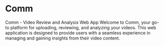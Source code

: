 # Comm
Comm - Video Review and Analysis Web App Welcome to Comm, your go-to platform for uploading, reviewing, and analyzing your videos. This web application is designed to provide users with a seamless experience in managing and gaining insights from their video content.

